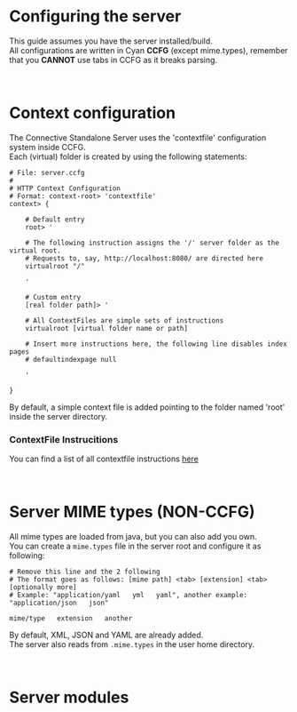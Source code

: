 # Configuring the server
This guide assumes you have the server installed/build. <br />
All configurations are written in Cyan <b>CCFG</b> (except mime.types), remember that you <b>CANNOT</b> use tabs in CCFG as it breaks parsing.

<br />

# Context configuration
The Connective Standalone Server uses the 'contextfile' configuration system inside CCFG.<br />
Each (virtual) folder is created by using the following statements:

```
# File: server.ccfg
#
# HTTP Context Configuration
# Format: context-root> 'contextfile'
context> {

	# Default entry
	root> '
	
	# The following instruction assigns the '/' server folder as the virtual root.
	# Requests to, say, http://localhost:8080/ are directed here
    virtualroot "/"
    
    '

	# Custom entry
	[real folder path]> '	
	
	# All ContextFiles are simple sets of instructions
	virtualroot [virtual folder name or path]
	
	# Insert more instructions here, the following line disables index pages
	# defaultindexpage null	
	
	'	
	
}
```

By default, a simple context file is added pointing to the folder named 'root' inside the server directory.

### ContextFile Instrucitions
You can find a list of all contextfile instructions [here](CONTEXTFILE-INSTRUCTIONS.md)

<br />

# Server MIME types (NON-CCFG)
All mime types are loaded from java, but you can also add you own. <br/>
You can create a `mime.types` file in the server root and configure it as following:

```
# Remove this line and the 2 following
# The format goes as follows: [mime path] <tab> [extension] <tab> [optionally more]
# Example: "application/yaml   yml   yaml", another example: "application/json   json"

mime/type	extension	another
```

By default, XML, JSON and YAML are already added.<br/>
The server also reads from `.mime.types` in the user home directory.

<br />

# Server modules

